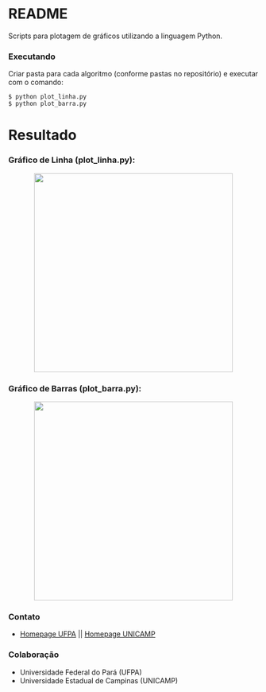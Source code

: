 # README #

Scripts para plotagem de gráficos utilizando a linguagem Python.

### Executando ###

Criar pasta para cada algoritmo (conforme pastas no repositório) e executar com o comando:

	$ python plot_linha.py
	$ python plot_barra.py

# Resultado #

### Gráfico de Linha (plot_linha.py): ###

<p align="center">
	<img src="https://github.com/joahannes/scripts/blob/master/img/cobertura.png" width="400"/>
</p>

### Gráfico de Barras (plot_barra.py): ###

<p align="center">
	<img src="https://github.com/joahannes/scripts/blob/master/img/cobertura_barra.png" width="400"/>
</p>

### Contato ###

* [Homepage UFPA](http://www.gercom2.ufpa.br/joahannes) || [Homepage UNICAMP](http://www.lrc.ic.unicamp.br/~joahannes)

### Colaboração ###

* Universidade Federal do Pará (UFPA)
* Universidade Estadual de Campinas (UNICAMP)
